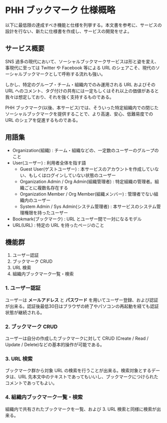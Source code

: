# PHH ブックマーク 仕様概略

以下に最低限の達成すべき機能と仕様を列挙する。本文書を参考に、サービスの設計を行ない、新たに仕様書を作成し、サービスの開発をせよ。

## サービス概要

SNS 過多の現代において、ソーシャルブックマークサービスは形と姿を変え、事現代に至っては Twitter や Facebook 等による URL のシェアこそ、現代のソーシャルブックマークとして呼称する流れも強い。

しかし、特定のグループ・チーム・組織内でのみ運用される URL およびその URL へのコメント、タグ付けの共有には一定もしくはそれ以上の価値があると我々は想定しており、それを強く支持するものである。

PHH ブックマーク(以後、本サービス)では、そういった特定組織内での閉じたソーシャルブックマークを提供することで、より高速、安心、低難易度での URL のシェアを促進するものである。

## 用語集

- Organization(組織) : チーム・組織などの、一定数のユーザーのグループのこと
- User(ユーザー) : 利用者全体を指す語
  - Guest User(ゲストユーザー) : 本サービスのアカウントを作成していない、もしくはログインしていない状態のユーザー
  - Organization Admin / Org Admin(組織管理者) : 特定組織の管理者。組織ごとに複数名存在する
  - Organization Member / Org Member(組織メンバー) : 管理者でない組織内のユーザー
  - System Admin / Sys Admin(システム管理者) : 本サービスのシステム管理権限を持ったユーザー
- Bookmark(ブックマーク) : URL とユーザー間で一対になるモデル
- URL(URL) : 特定の URL を持ったページのこと

## 機能群

1. ユーザー認証
2. ブックマーク CRUD
3. URL 検索
4. 組織内ブックマーク一覧・検索

### 1. ユーザー認証

ユーザーは **メールアドレス** と **パスワード** を用いてユーザー登録、および認証が出来る。認証後最低30日はブラウザの終了やパソコンの再起動を経ても認証状態が継続される。

### 2. ブックマーク CRUD

ユーザーは自分の作成したブックマークに対して CRUD (Create / Read / Update / Delete)などの基本的操作が可能である。

### 3. URL 検索

ブックマーク群から対象 URL の検索を行うことが出来る。検索対象とするデータは、URL 先本文中のテキストであってもいいし、ブックマークにつけられたコメントであってもよい。

### 4. 組織内ブックマーク一覧・検索

組織内で共有されたブックマークを一覧、および 3. URL 検索と同様に検索が出来る。
